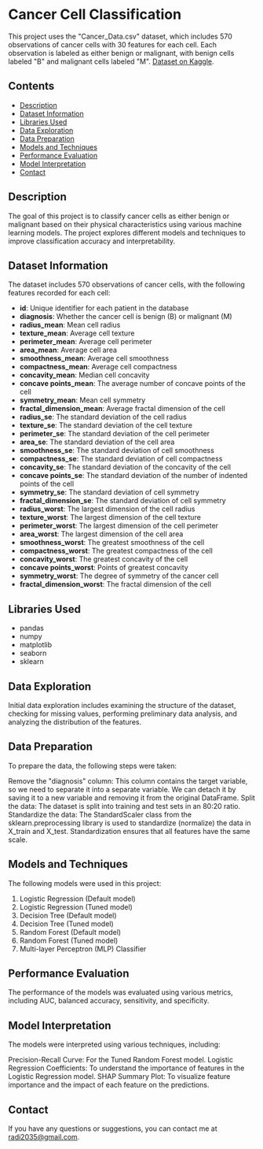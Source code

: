 # Cancer Cell Classification

This project uses the "Cancer_Data.csv" dataset, which includes 570 observations of cancer cells with 30 features for each cell. Each observation is labeled as either benign or malignant, with benign cells labeled "B" and malignant cells labeled "M". [Dataset on Kaggle](https://www.kaggle.com/datasets/erdemtaha/cancer-data?select=Cancer_Data.csv).

## Contents

- [Description](#description)
- [Dataset Information](#dataset-information)
- [Libraries Used](#libraries-used)
- [Data Exploration](#data-exploration)
- [Data Preparation](#data-preparation)
- [Models and Techniques](#models-and-techniques)
- [Performance Evaluation](#performance-evaluation)
- [Model Interpretation](#model-interpretation)
- [Contact](#contact)

## Description

The goal of this project is to classify cancer cells as either benign or malignant based on their physical characteristics using various machine learning models. The project explores different models and techniques to improve classification accuracy and interpretability.

## Dataset Information

The dataset includes 570 observations of cancer cells, with the following features recorded for each cell:

- **id**: Unique identifier for each patient in the database
- **diagnosis**: Whether the cancer cell is benign (B) or malignant (M)
- **radius_mean**: Mean cell radius
- **texture_mean**: Average cell texture
- **perimeter_mean**: Average cell perimeter
- **area_mean**: Average cell area
- **smoothness_mean**: Average cell smoothness
- **compactness_mean**: Average cell compactness
- **concavity_mean**: Median cell concavity
- **concave points_mean**: The average number of concave points of the cell
- **symmetry_mean**: Mean cell symmetry
- **fractal_dimension_mean**: Average fractal dimension of the cell
- **radius_se**: The standard deviation of the cell radius
- **texture_se**: The standard deviation of the cell texture
- **perimeter_se**: The standard deviation of the cell perimeter
- **area_se**: The standard deviation of the cell area
- **smoothness_se**: The standard deviation of cell smoothness
- **compactness_se**: The standard deviation of cell compactness
- **concavity_se**: The standard deviation of the concavity of the cell
- **concave points_se**: The standard deviation of the number of indented points of the cell
- **symmetry_se**: The standard deviation of cell symmetry
- **fractal_dimension_se**: The standard deviation of cell symmetry
- **radius_worst**: The largest dimension of the cell radius
- **texture_worst**: The largest dimension of the cell texture
- **perimeter_worst**: The largest dimension of the cell perimeter
- **area_worst**: The largest dimension of the cell area
- **smoothness_worst**: The greatest smoothness of the cell
- **compactness_worst**: The greatest compactness of the cell
- **concavity_worst**: The greatest concavity of the cell
- **concave points_worst**: Points of greatest concavity
- **symmetry_worst**: The degree of symmetry of the cancer cell
- **fractal_dimension_worst**: The fractal dimension of the cell

## Libraries Used

- pandas
- numpy
- matplotlib
- seaborn
- sklearn

## Data Exploration

Initial data exploration includes examining the structure of the dataset, checking for missing values, performing preliminary data analysis, and analyzing the distribution of the features.

## Data Preparation

To prepare the data, the following steps were taken:

Remove the "diagnosis" column: This column contains the target variable, so we need to separate it into a separate variable. We can detach it by saving it to a new variable and removing it from the original DataFrame.
Split the data: The dataset is split into training and test sets in an 80:20 ratio.
Standardize the data: The StandardScaler class from the sklearn.preprocessing library is used to standardize (normalize) the data in X_train and X_test. Standardization ensures that all features have the same scale.

## Models and Techniques

The following models were used in this project:

1. Logistic Regression (Default model)
2. Logistic Regression (Tuned model)
3. Decision Tree (Default model)
4. Decision Tree (Tuned model)
5. Random Forest (Default model)
6. Random Forest (Tuned model)
7. Multi-layer Perceptron (MLP) Classifier

## Performance Evaluation

The performance of the models was evaluated using various metrics, including AUC, balanced accuracy, sensitivity, and specificity.

## Model Interpretation

The models were interpreted using various techniques, including:

Precision-Recall Curve: For the Tuned Random Forest model.
Logistic Regression Coefficients: To understand the importance of features in the Logistic Regression model.
SHAP Summary Plot: To visualize feature importance and the impact of each feature on the predictions.

## Contact

If you have any questions or suggestions, you can contact me at radi2035@gmail.com.